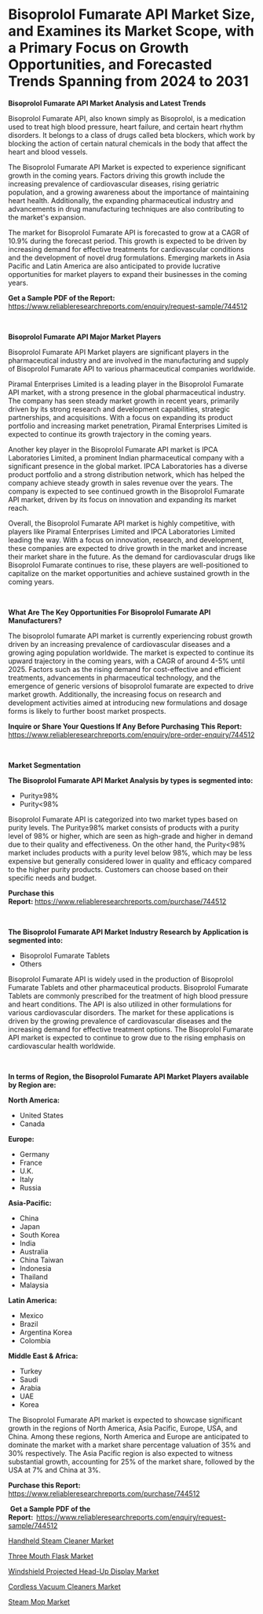 <p><h1>Bisoprolol Fumarate API Market Size, and Examines its Market Scope, with a Primary Focus on Growth Opportunities, and Forecasted Trends Spanning from 2024 to 2031</h1></p><p><strong>Bisoprolol Fumarate API Market Analysis and Latest Trends</strong></p>
<p><p>Bisoprolol Fumarate API, also known simply as Bisoprolol, is a medication used to treat high blood pressure, heart failure, and certain heart rhythm disorders. It belongs to a class of drugs called beta blockers, which work by blocking the action of certain natural chemicals in the body that affect the heart and blood vessels.</p><p>The Bisoprolol Fumarate API Market is expected to experience significant growth in the coming years. Factors driving this growth include the increasing prevalence of cardiovascular diseases, rising geriatric population, and a growing awareness about the importance of maintaining heart health. Additionally, the expanding pharmaceutical industry and advancements in drug manufacturing techniques are also contributing to the market's expansion.</p><p>The market for Bisoprolol Fumarate API is forecasted to grow at a CAGR of 10.9% during the forecast period. This growth is expected to be driven by increasing demand for effective treatments for cardiovascular conditions and the development of novel drug formulations. Emerging markets in Asia Pacific and Latin America are also anticipated to provide lucrative opportunities for market players to expand their businesses in the coming years.</p></p>
<p><strong>Get a Sample PDF of the Report:&nbsp;</strong> <a href="https://www.reliableresearchreports.com/enquiry/request-sample/744512">https://www.reliableresearchreports.com/enquiry/request-sample/744512</a></p>
<p>&nbsp;</p>
<p><strong>Bisoprolol Fumarate API Major Market Players</strong></p>
<p><p>Bisoprolol Fumarate API Market players are significant players in the pharmaceutical industry and are involved in the manufacturing and supply of Bisoprolol Fumarate API to various pharmaceutical companies worldwide. </p><p>Piramal Enterprises Limited is a leading player in the Bisoprolol Fumarate API market, with a strong presence in the global pharmaceutical industry. The company has seen steady market growth in recent years, primarily driven by its strong research and development capabilities, strategic partnerships, and acquisitions. With a focus on expanding its product portfolio and increasing market penetration, Piramal Enterprises Limited is expected to continue its growth trajectory in the coming years.</p><p>Another key player in the Bisoprolol Fumarate API market is IPCA Laboratories Limited, a prominent Indian pharmaceutical company with a significant presence in the global market. IPCA Laboratories has a diverse product portfolio and a strong distribution network, which has helped the company achieve steady growth in sales revenue over the years. The company is expected to see continued growth in the Bisoprolol Fumarate API market, driven by its focus on innovation and expanding its market reach.</p><p>Overall, the Bisoprolol Fumarate API market is highly competitive, with players like Piramal Enterprises Limited and IPCA Laboratories Limited leading the way. With a focus on innovation, research, and development, these companies are expected to drive growth in the market and increase their market share in the future. As the demand for cardiovascular drugs like Bisoprolol Fumarate continues to rise, these players are well-positioned to capitalize on the market opportunities and achieve sustained growth in the coming years.</p></p>
<p>&nbsp;</p>
<p><strong>What Are The Key Opportunities For Bisoprolol Fumarate API Manufacturers?</strong></p>
<p><p>The bisoprolol fumarate API market is currently experiencing robust growth driven by an increasing prevalence of cardiovascular diseases and a growing aging population worldwide. The market is expected to continue its upward trajectory in the coming years, with a CAGR of around 4-5% until 2025. Factors such as the rising demand for cost-effective and efficient treatments, advancements in pharmaceutical technology, and the emergence of generic versions of bisoprolol fumarate are expected to drive market growth. Additionally, the increasing focus on research and development activities aimed at introducing new formulations and dosage forms is likely to further boost market prospects.</p></p>
<p><strong>Inquire or Share Your Questions If Any Before Purchasing This Report:</strong> <a href="https://www.reliableresearchreports.com/enquiry/pre-order-enquiry/744512">https://www.reliableresearchreports.com/enquiry/pre-order-enquiry/744512</a></p>
<p>&nbsp;</p>
<p><strong>Market Segmentation</strong></p>
<p><strong>The Bisoprolol Fumarate API Market Analysis by types is segmented into:</strong></p>
<p><ul><li>Purity≥98%</li><li>Purity<98%</li></ul></p>
<p><p>Bisoprolol Fumarate API is categorized into two market types based on purity levels. The Purity≥98% market consists of products with a purity level of 98% or higher, which are seen as high-grade and higher in demand due to their quality and effectiveness. On the other hand, the Purity<98% market includes products with a purity level below 98%, which may be less expensive but generally considered lower in quality and efficacy compared to the higher purity products. Customers can choose based on their specific needs and budget.</p></p>
<p><strong>Purchase this Report:&nbsp;</strong><a href="https://www.reliableresearchreports.com/purchase/744512">https://www.reliableresearchreports.com/purchase/744512</a></p>
<p>&nbsp;</p>
<p><strong>The Bisoprolol Fumarate API Market Industry Research by Application is segmented into:</strong></p>
<p><ul><li>Bisoprolol Fumarate Tablets</li><li>Others</li></ul></p>
<p><p>Bisoprolol Fumarate API is widely used in the production of Bisoprolol Fumarate Tablets and other pharmaceutical products. Bisoprolol Fumarate Tablets are commonly prescribed for the treatment of high blood pressure and heart conditions. The API is also utilized in other formulations for various cardiovascular disorders. The market for these applications is driven by the growing prevalence of cardiovascular diseases and the increasing demand for effective treatment options. The Bisoprolol Fumarate API market is expected to continue to grow due to the rising emphasis on cardiovascular health worldwide.</p></p>
<p>&nbsp;</p>
<p><strong>In terms of Region, the Bisoprolol Fumarate API Market Players available by Region are:</strong></p>
<p>
    <p> <strong> North America: </strong>
        <ul>
            <li>United States</li>
            <li>Canada</li>
        </ul>
        </p> 
    <p> <strong> Europe: </strong>
        <ul>
            <li>Germany</li>
            <li>France</li>
            <li>U.K.</li>
            <li>Italy</li>
            <li>Russia</li>
        </ul>
        </p> 
    <p> <strong> Asia-Pacific: </strong>
        <ul>
            <li>China</li>
            <li>Japan</li>
            <li>South Korea</li>
            <li>India</li>
            <li>Australia</li>
            <li>China Taiwan</li>
            <li>Indonesia</li>
            <li>Thailand</li>
            <li>Malaysia</li>
        </ul>
        </p> 
    <p> <strong> Latin America: </strong>
        <ul>
            <li>Mexico</li>
            <li>Brazil</li>
            <li>Argentina Korea</li>
            <li>Colombia</li>
        </ul>
        </p> 
    <p> <strong> Middle East & Africa: </strong>
        <ul>
            <li>Turkey</li>
            <li>Saudi</li>
            <li>Arabia</li>
            <li>UAE</li>
            <li>Korea</li>
        </ul>
    </p>
    </p>
<p><p>The Bisoprolol Fumarate API market is expected to showcase significant growth in the regions of North America, Asia Pacific, Europe, USA, and China. Among these regions, North America and Europe are anticipated to dominate the market with a market share percentage valuation of 35% and 30% respectively. The Asia Pacific region is also expected to witness substantial growth, accounting for 25% of the market share, followed by the USA at 7% and China at 3%.</p></p>
<p><strong>Purchase this Report: </strong><a href="https://www.reliableresearchreports.com/purchase/744512">https://www.reliableresearchreports.com/purchase/744512</a></p>
<p>&nbsp;<strong>Get a Sample PDF of the Report:&nbsp;&nbsp;</strong><a href="https://www.reliableresearchreports.com/enquiry/request-sample/744512">https://www.reliableresearchreports.com/enquiry/request-sample/744512</a></p>
<p><strong></strong></p>
<p><p><a href="https://faithful-glue-af3.notion.site/Handheld-Steam-Cleaner-Market-Size-Reflecting-a-Forecast-Till-2031-Market-By-Type-By-Application-a-9b4dbde265b84cd48214740d76ed6487">Handheld Steam Cleaner Market</a></p><p><a href="https://view.publitas.com/reportprime-1/three-mouth-flask-market-with-the-goal-of-estimating-the-market-size-and-future-growth-potential-of-various-market-segments-based-on-component-applications-end-user-and-region/">Three Mouth Flask Market</a></p><p><a href="https://view.publitas.com/reportprime-1/windshield-projected-head-up-display-market-size-growth-and-forecast-from-2024-2031/">Windshield Projected Head-Up Display Market</a></p><p><a href="https://chivalrous-flock-a86.notion.site/Cordless-Vacuum-Cleaners-Market-Size-Growth-and-Forecast-from-2024-2031-27cf1e681cb44e15a51e11366e5e6822">Cordless Vacuum Cleaners Market</a></p><p><a href="https://angry-finch-aaf.notion.site/Decoding-the-Steam-Mop-Market-A-Deep-Dive-into-the-Latest-Market-Trends-Market-Segmentation-and-C-47fdd865d3ed4c0985a30be782e2ddaa">Steam Mop Market</a></p></p>